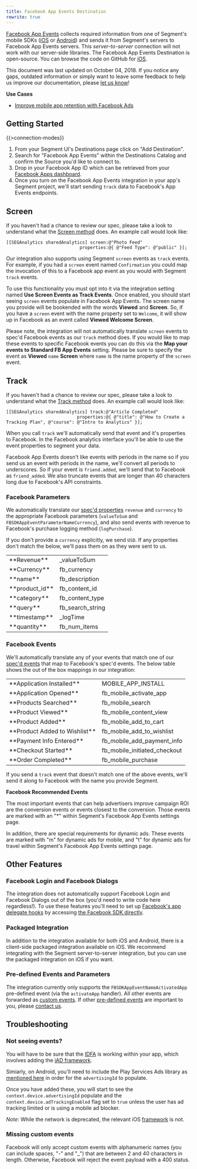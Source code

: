 ```yaml
---
title: Facebook App Events Destination
rewrite: true
---
```


[Facebook App Events](https://developers.facebook.com/docs/app-events) collects required information from one of Segment's mobile SDKs ([iOS](https://segment.com/docs/sources/mobile/ios/) or [Android](https://segment.com/docs/sources/mobile/android/)) and sends it from Segment's servers to Facebook App Events servers. This *server-to-server* connection will not work with our server-side libraries. The Facebook App Events Destination is open-source. You can browse the code on GitHub for [iOS](https://github.com/segment-integrations/analytics-ios-integration-facebook-app-events).

This document was last updated on October 04, 2018. If you notice any gaps, outdated information or simply want to leave some feedback to help us improve our documentation, please [let us know](https://segment.com/help/contact)!

**Use Cases**

* [Improve mobile app retention with Facebook Ads](https://segment.com/recipes/mobile-app-retention-facebook-ads/)

## Getting Started

{{>connection-modes}}

1. From your Segment UI's Destinations page click on "Add Destination".
2. Search for "Facebook App Events" within the Destinations Catalog and confirm the Source you'd like to connect to.
3. Drop in your Facebook App ID which can be retrieved from your [Facebook Apps dashboard](https://developers.facebook.com/apps/).
4. Once you turn on the Facebook App Events integration in your app's Segment project, we'll start sending `track` data to Facebook's App Events endpoints.

## Screen

If you haven't had a chance to review our spec, please take a look to understand what the [Screen method](https://segment.com/docs/spec/screen/) does. An example call would look like:

```objc
[[SEGAnalytics sharedAnalytics] screen:@"Photo Feed"
                            properties:@{ @"Feed Type": @"public" }];
```

Our integration also supports using Segment `screen` events as `track` events. For example, if you had a `screen` event named `Confirmation` you could map the invocation of this to a Facebook app event as you would with Segment `track` events.

To use this functionality you must opt into it via the integration setting named **Use Screen Events as Track Events**. Once enabled, you should start seeing `screen` events populate in Facebook App Events. The screen name you provide will be bookended with the words **Viewed** and **Screen**. So, if you have a `screen` event with the name property set to `Welcome`, it will show up in Facebook as an event called **Viewed Welcome Screen**.

Please note, the integration will not automatically translate `screen` events to spec'd Facebook events as our `track` method does. If you would like to map these events to specific Facebook events you can do this via the **Map your events to Standard FB App Events** setting. Please be sure to specify the event as **Viewed** `name` **Screen** where `name` is the name property of the `screen` event.

## Track

If you haven't had a chance to review our spec, please take a look to understand what the [Track method](https://segment.com/docs/spec/track/) does. An example call would look like:

```objc
[[SEGAnalytics sharedAnalytics] track:@"Article Completed"
                           properties:@{ @"title": @"How to Create a Tracking Plan", @"course": @"Intro to Analytics" }];
```

When you call `track` we'll automatically send that event and it's properties to Facebook. In the Facebook analytics interface you'll be able to use the event properties to segment your data.

Facebook App Events doesn't like events with periods in the name so if you send us an event with periods in the name, we'll convert all periods to underscores. So if your event is `friend.added`, we'll send that to Facebook as `friend_added`. We also truncate events that are longer than 40 characters long due to Facebook's API constraints.

### Facebook Parameters

We automatically translate our [spec'd properties](/docs/spec/track/#properties) `revenue` and `currency` to the appropriate Facebook parameters (`valueToSum` and `FBSDKAppEventParameterNameCurrency`), and also send events with revenue to Facebook's purchase logging method (`logPurchase`).

If you don't provide a `currency` explicitly, we send `USD`. If any properties don't match the below, we'll pass them on as they were sent to us.

<table>
  <tr>
    <td>**Revenue**</td>
    <td>_valueToSum</td>
  </tr>
  <tr>
    <td>**Currency**</td>
    <td>fb_currency</td>
  </tr>
  <tr>
    <td>**name**</td>
    <td>fb_description</td>
  </tr>
  <tr>
    <td>**product_id**</td>
    <td>fb_content_id</td>
  </tr>
  <tr>
    <td>**category**</td>
    <td>fb_content_type</td>
  </tr>
  <tr>
    <td>**query**</td>
    <td>fb_search_string</td>
  </tr>
  <tr>
    <td>**timestamp**</td>
    <td>_logTime</td>
  </tr>
  <tr>
    <td>**quantity**</td>
    <td>fb_num_items</td>
  </tr>
</table>

### Facebook Events

We'll automatically translate any of your events that match one of our [spec'd events](/docs/spec/) that map to Facebook's spec'd events. The below table shows the out of the box mappings in our integration:

<table>
  <tr>
    <td>**Application Installed**</td>
    <td>MOBILE_APP_INSTALL</td>
  </tr>
  <tr>
    <td>**Application Opened**</td>
    <td>fb_mobile_activate_app</td>
  </tr>
  <tr>
    <td>**Products Searched**</td>
    <td>fb_mobile_search</td>
  </tr>
  <tr>
    <td>**Product Viewed**</td>
    <td>fb_mobile_content_view</td>
  </tr>
  <tr>
    <td>**Product Added**</td>
    <td>fb_mobile_add_to_cart</td>
  </tr>
  <tr>
    <td>**Product Added to Wishlist**</td>
    <td>fb_mobile_add_to_wishlist</td>
  </tr>
  <tr>
    <td>**Payment Info Entered**</td>
    <td>fb_mobile_add_payment_info</td>
  </tr>
  <tr>
    <td>**Checkout Started**</td>
    <td>fb_mobile_initiated_checkout</td>
  </tr>
  <tr>
    <td>**Order Completed**</td>
    <td>fb_mobile_purchase</td>
  </tr>
</table>

If you send a `track` event that doesn't match one of the above events, we'll send it along to Facebook with the name you provide Segment.

**Facebook Recommended Events**

The most important events that can help advertisers improve campaign ROI are the conversion events or events closest to the conversion. Those events are marked with an "*" within Segment's Facebook App Events settings page.

In addition, there are special requirements for dynamic ads. These events are marked with "m" for dynamic ads for mobile, and "t" for dynamic ads for travel within Segment's Facebook App Events settings page.

## Other Features

### Facebook Login and Facebook Dialogs
The integration does not automatically support Facebook Login and Facebook Dialogs out of the box (you'd need to write code here regardless!). To use these features you'll need to set up [Facebook's app delegate hooks](https://developers.facebook.com/docs/ios/getting-started#delegate) by accessing [the Facebook SDK directly](/docs/sources/mobile/ios/#faq).

### Packaged Integration

In addition to the integration available for both iOS and Android, there is a client-side packaged integration available on iOS. We recommend integrating with the Segment server-to-server integration, but you can use the packaged integration on iOS if you want.


### Pre-defined Events and Parameters

The integration currently only supports the `FBSDKAppEventNameActivatedApp` pre-defined event (via the `activateApp` handler). All other events are forwarded as [custom events](https://developers.facebook.com/docs/app-events/ios#custom). If other [pre-defined events](https://developers.facebook.com/docs/app-events/ios#manual) are important to you, please [contact us](/contact/).

## Troubleshooting

### Not seeing events?

You will have to be sure that the [IDFA](https://segment.com/docs/sources/mobile/ios/#idfa) is working within your app, which involves adding the [iAD framework](https://segment.com/docs/sources/mobile/ios/#idfa).

Simiarly, on Android, you'll need to include the Play Services Ads library as [mentioned here](https://segment.com/docs/sources/mobile/android/#how-do-you-handle-unique-identifiers-) in order for the `advertisingId` to populate.

Once you have added these, you will start to see the `context.device.advertisingId` populate and the `context.device.adTrackingEnabled` flag set to `true` unless the user has ad tracking limited or is using a mobile ad blocker.

_Note_: While the network is deprecated, the relevant iOS [framework](https://developer.apple.com/reference/iad) is not.


### Missing custom events

Facebook will only accept custom events with alphanumeric names (you can include spaces, "-" and "\_") that are between 2 and 40 characters in length. Otherwise, Facebook will reject the event payload with a 400 status.
